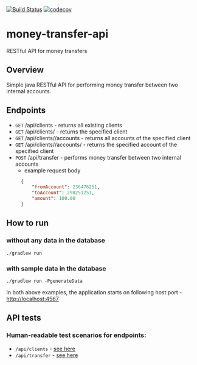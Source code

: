 [![Build Status](https://travis-ci.org/jangrott/money-transfer-api.svg?branch=master)](https://travis-ci.org/jangrott/money-transfer-api)
[![codecov](https://codecov.io/gh/jangrott/money-transfer-api/branch/master/graph/badge.svg)](https://codecov.io/gh/jangrott/money-transfer-api)

# money-transfer-api
RESTful API for money transfers

## Overview
Simple java RESTful API for performing money transfer between two internal accounts.

## Endpoints
* `GET` /api/clients - returns all existing clients
* `GET` /api/clients/<clientId> - returns the specified client
* `GET` /api/clients/<clientId>/accounts - returns all accounts of the specified client
* `GET` /api/clients/<clientId>/accounts/<accountId> - returns the specified account of the specified client
* `POST` /api/transfer - performs money transfer between two internal accounts
  - example request body
  ```json
    {
    	"fromAccount": 236476251,
    	"toAccount": 298251251,
    	"amount": 100.00
    }
  ```

## How to run
### without any data in the database
```
./gradlew run
```
### with sample data in the database
```
./gradlew run -PgenerateData
```

In both above examples, the application starts on following host:port - [http://localhost:4567](http://localhost:4567)

## API tests
### Human-readable test scenarios for endpoints:
* `/api/clients` - [see here](src/test/resources/pl/jangrot/mtransfer/rest/clients_accounts.feature)
* `/api/transfer` - [see here](src/test/resources/pl/jangrot/mtransfer/rest/transfer.feature)